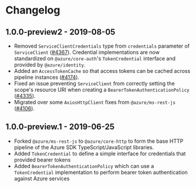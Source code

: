 # Changelog

## 1.0.0-preview2 - 2019-08-05

- Removed `ServiceClientCredentials` type from `credentials` parameter of `ServiceClient` ([#4367](https://github.com/Azure/azure-sdk-for-js/pull/4367)).  Credential implementations are now standardized on `@azure/core-auth`'s `TokenCredential` interface and provided by `@azure/identity`.
- Added an `AccessTokenCache` so that access tokens can be cached across pipeline instances ([#4174](https://github.com/Azure/azure-sdk-for-js/pull/4174)).
- Fixed an issue preventing `ServiceClient` from correctly setting the scope's resource URI when creating a `BearerTokenAuthenticationPolicy` ([#4335](https://github.com/Azure/azure-sdk-for-js/pull/4335)).
- Migrated over some `AxiosHttpClient` fixes from `@azure/ms-rest-js` ([#4106](https://github.com/Azure/azure-sdk-for-js/pull/4106)).

## 1.0.0-preview.1 - 2019-06-25

- Forked `@azure/ms-rest-js` to `@azure/core-http` to form the base HTTP pipeline of the Azure SDK TypeScript/JavaScript libraries.
- Added `TokenCredential` to define a simple interface for credentials that provided bearer tokens
- Added `BearerTokenAuthenticationPolicy` which can use a `TokenCredential` implementation to perform bearer token authentication against Azure services
